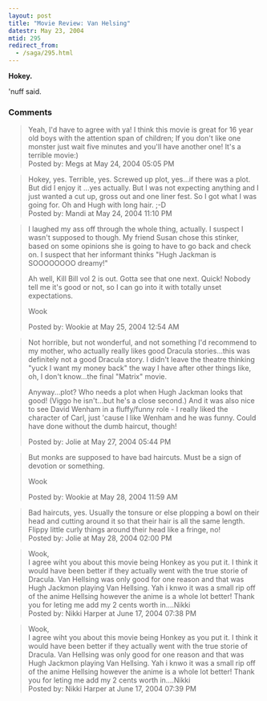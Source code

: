```yaml
---
layout: post
title: "Movie Review: Van Helsing"
datestr: May 23, 2004
mtid: 295
redirect_from:
  - /saga/295.html
---
```

**Hokey.**

'nuff said.

### Comments

<blockquote>
Yeah, I'd have to agree with ya!  I think this movie is great for 16 year old boys with the attention span of children; If you don't like one monster just wait five minutes and you'll have another one!  It's a terrible movie:)
<div class="comment-meta">Posted by: Megs at May 24, 2004 05:05 PM</div> </blockquote>

<blockquote>
Hokey, yes.  Terrible, yes.  Screwed up plot, yes...if there was a plot.  But did I enjoy it ...yes actually. But I was not expecting anything and I just wanted a cut up, gross out and one liner fest. So I got what I was going for. Oh and Hugh with long hair. ;-D
<div class="comment-meta">Posted by: Mandi at May 24, 2004 11:10 PM</div> </blockquote>

<blockquote>
I laughed my ass off through the whole thing, actually.  I suspect I wasn't supposed to though.  My friend Susan chose this stinker, based on some opinions she is going to have to go back and check on.  I suspect that her informant thinks "Hugh Jackman is SOOOOOOOO dreamy!"

Ah well, Kill Bill vol 2 is out.  Gotta see that one next.  Quick!  Nobody tell me it's good or not, so I can go into it with totally unset expectations.

Wook
<div class="comment-meta">Posted by: Wookie at May 25, 2004 12:54 AM</div> </blockquote>

<blockquote>
Not horrible, but not wonderful, and not something I'd recommend to my mother, who actually really likes good Dracula stories...this was definitely not a good Dracula story.  I didn't leave the theatre thinking "yuck I want my money back" the way I have after other things like, oh, I don't know...the final "Matrix" movie. 

Anyway...plot?  Who needs a plot when Hugh Jackman looks that good!   (Viggo he isn't...but he's a close second.)  And it was also nice to see David Wenham in a fluffy/funny role - I really liked the character of Carl, just 'cause I like Wenham and he was funny.  Could have done without the dumb haircut, though!
<div class="comment-meta">Posted by: Jolie at May 27, 2004 05:44 PM</div> </blockquote>

<blockquote>
But monks are supposed to have bad haircuts.  Must be a sign of devotion or something.

Wook
<div class="comment-meta">Posted by: Wookie at May 28, 2004 11:59 AM</div> </blockquote>

<blockquote>
Bad haircuts, yes.  Usually the tonsure or else plopping a bowl on their head and cutting around it so that their hair is all the same length.  Flippy little curly things around their head like a fringe, no! 
<div class="comment-meta">Posted by: Jolie at May 28, 2004 02:00 PM</div> </blockquote>

<blockquote>
Wook,<br />
I agree wiht you about this movie being Honkey as you put it. I think it would have been better if they actually went with the true storie of Dracula. Van Hellsing was only good for one reason and that was Hugh Jackmon playing Van Hellsing. Yah i knwo it was a small rip off of the anime Hellsing however the anime is a whole lot better! Thank you for leting me add my 2 cents worth in....Nikki
<div class="comment-meta">Posted by: Nikki Harper at June 17, 2004 07:38 PM</div> </blockquote>

<blockquote>
Wook,<br />
I agree wiht you about this movie being Honkey as you put it. I think it would have been better if they actually went with the true storie of Dracula. Van Hellsing was only good for one reason and that was Hugh Jackmon playing Van Hellsing. Yah i knwo it was a small rip off of the anime Hellsing however the anime is a whole lot better! Thank you for leting me add my 2 cents worth in....Nikki
<div class="comment-meta">Posted by: Nikki Harper at June 17, 2004 07:39 PM</div> </blockquote>

